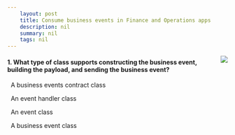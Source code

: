 ```yaml
---
    layout: post
    title: Consume business events in Finance and Operations apps  
    description: nil
    summary: nil
    tags: nil
---
```



 <a target="_blank" href="https://docs.microsoft.com/en-us/learn/modules/business-events-finance-operations/4-check/"><i class="fas fa-external-link-alt"></i> </a>
 <img align="right" src="https://docs.microsoft.com/en-us/learn/achievements/business-events-dynamics-365-finance-operations.svg">
####  1. What type of class supports constructing the business event, building the payload, and sending the business event?


<i class='far fa-square'></i> &nbsp;&nbsp;A business events contract class

<i class='far fa-square'></i> &nbsp;&nbsp;An event handler class

<i class='far fa-square'></i> &nbsp;&nbsp;An event class

<i class='fas fa-check-square' style='color: Dodgerblue;'></i> &nbsp;&nbsp;A business event class
<br />
<br />
<br />
